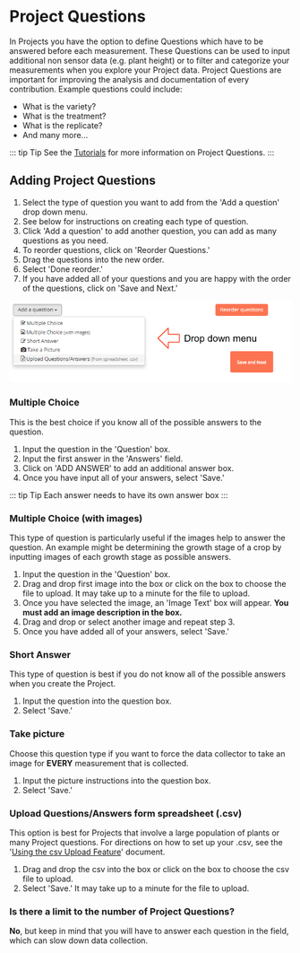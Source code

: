 # Project Questions

In Projects you have the option to define Questions which have to be answered before each measurement. These Questions can be used to input additional non sensor data (e.g. plant height) or to filter and categorize your measurements when you explore your Project data. Project Questions are important for improving the analysis and documentation of every contribution. Example questions could include:

- What is the variety?
- What is the treatment?
- What is the replicate?
- And many more...

::: tip Tip
See the [Tutorials](../tutorials/data-collection.md) for more information on Project Questions.
:::

## Adding Project Questions

1. Select the type of question you want to add from the 'Add a question' drop down menu.
2. See below for instructions on creating each type of question.
3. Click 'Add a question' to add another question, you can add as many questions as you need.
4. To reorder questions, click on 'Reorder Questions.'
5. Drag the questions into the new order.
6. Select 'Done reorder.'
7. If you have added all of your questions and you are happy with the order of the questions, click on 'Save and Next.'

![Add a Question](./images/add-a-question.png)

### Multiple Choice

This is the best choice if you know all of the possible answers to the question.

1. Input the question in the 'Question' box.
2. Input the first answer in the 'Answers' field.
3. Click on 'ADD ANSWER' to add an additional answer box.
4. Once you have input all of your answers, select 'Save.'

::: tip Tip
Each answer needs to have its own answer box
:::

### Multiple Choice (with images)

This type of question is particularly useful if the images help to answer the question. An example might be determining the growth stage of a crop by inputting images of each growth stage as possible answers.

1. Input the question in the 'Question' box.
2. Drag and drop first image into the box or click on the box to choose the file to upload. It may take up to a minute for the file to upload.
3. Once you have selected the image, an 'Image Text' box will appear. **You must add an image description in the box.**
4. Drag and drop or select another image and repeat step 3.
5. Once you have added all of your answers, select 'Save.'

### Short Answer

This type of question is best if you do not know all of the possible answers when you create the Project.

1. Input the question into the question box.
2. Select 'Save.'

### Take picture

Choose this question type if you want to force the data collector to take an image for **EVERY** measurement that is collected.

1. Input the picture instructions into the question box.
2. Select 'Save.'

### Upload Questions/Answers form spreadsheet (.csv)

This option is best for Projects that involve a large population of plants or many Project questions. For directions on how to set up your .csv, see the '[Using the csv Upload Feature](../tutorials/data-collection.md)' document.

1. Drag and drop the csv into the box or click on the box to choose the csv file to upload.
2. Select 'Save.' It may take up to a minute for the file to upload.

### Is there a limit to the number of Project Questions?

**No**, but keep in mind that you will have to answer each question in the field, which can slow down data collection.
